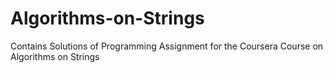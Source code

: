 # Algorithms-on-Strings
Contains Solutions of Programming Assignment for the Coursera Course on Algorithms on Strings
